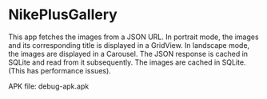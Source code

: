 NikePlusGallery
===============
This app fetches the images from a JSON URL.
In portrait mode, the images and its corresponding title is displayed in a GridView.
In landscape mode, the images are displayed in a Carousel.
The JSON response is cached in SQLite and read from it subsequently.
The images are cached in SQLite. (This has performance issues).


APK file: debug-apk.apk
